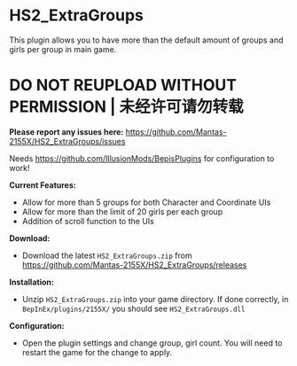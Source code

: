 # HS2_ExtraGroups  
This plugin allows you to have more than the default amount of groups and girls per group in main game.

# DO NOT REUPLOAD WITHOUT PERMISSION | 未经许可请勿转载  

**Please report any issues here:** https://github.com/Mantas-2155X/HS2_ExtraGroups/issues  

Needs https://github.com/IllusionMods/BepisPlugins for configuration to work!

**Current Features:**  
* Allow for more than 5 groups for both Character and Coordinate UIs
* Allow for more than the limit of 20 girls per each group
* Addition of scroll function to the UIs

**Download:**  
* Download the latest `HS2_ExtraGroups.zip` from https://github.com/Mantas-2155X/HS2_ExtraGroups/releases  

**Installation:**  
* Unzip `HS2_ExtraGroups.zip` into your game directory. If done correctly, in `BepInEx/plugins/2155X/` you should see `HS2_ExtraGroups.dll`  

**Configuration:**  
* Open the plugin settings and change group, girl count. You will need to restart the game for the change to apply.  
